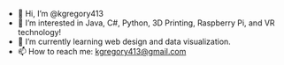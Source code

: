 - 👋 Hi, I’m @kgregory413
- 👀 I’m interested in Java, C#, Python, 3D Printing, Raspberry Pi, and VR technology!
- 🌱 I’m currently learning web design and data visualization.
- 📫 How to reach me: kgregory413@gmail.com
